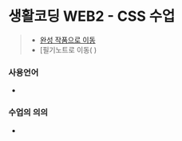 # 생활코딩 WEB2 - CSS 수업
> * [완성 작품으로 이동](https://kshyun1223.github.io/web2_css/)
> * [필기노트로 이동( )

### 사용언어
* 

### 수업의 의의
* 
